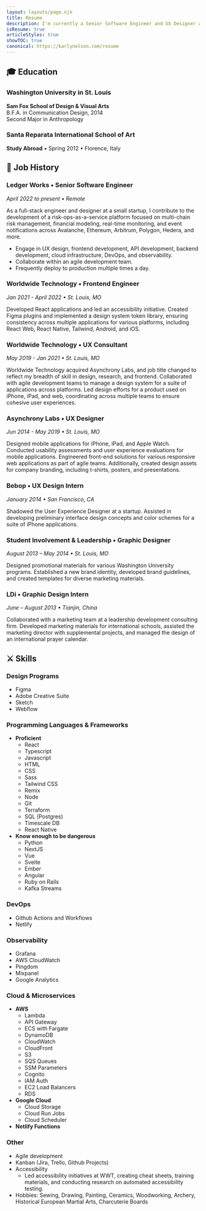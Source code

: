 ```yaml
---
layout: layouts/page.njk
title: Resume
description: I'm currently a Senior Software Engineer and UX Designer at Ledger Works.
isResume: true
articleStyles: true
showTOC: true
canonical: https://karlynelson.com/resume
---
```


## 🎓 Education

### Washington University in St. Louis

**Sam Fox School of Design & Visual Arts**  
B.F.A. in Communication Design, 2014  
Second Major in Anthropology

### Santa Reparata International School of Art

**Study Abroad** • Spring 2012 • Florence, Italy

## 💼 Job History

### Ledger Works • Senior Software Engineer

_April 2022 to present • Remote_

As a full-stack engineer and designer at a small startup, I contribute to the development of a risk-ops-as-a-service platform focused on multi-chain risk management, financial modeling, real-time monitoring, and event notifications across Avalanche, Ethereum, Arbitrum, Polygon, Hedera, and more.

- Engage in UX design, frontend development, API development, backend development, cloud infrastructure, DevOps, and observability.
- Collaborate within an agile development team.
- Frequently deploy to production multiple times a day.

### Worldwide Technology • Frontend Engineer

_Jan 2021 - April 2022 • St. Louis, MO_

Developed React applications and led an accessibility initiative. Created Figma plugins and implemented a design system token library, ensuring consistency across multiple applications for various platforms, including React Web, React Native, Tailwind, Android, and iOS.

### Worldwide Technology • UX Consultant

_May 2019 - Jan 2021 • St. Louis, MO_

Worldwide Technology acquired Asynchrony Labs, and job title changed to reflect my breadth of skill in design, research, and frontend. Collaborated with agile development teams to manage a design system for a suite of applications across platforms. Led design efforts for a product used on iPhone, iPad, and web, coordinating across multiple teams to ensure cohesive user experiences.

### Asynchrony Labs • UX Designer

_Jun 2014 - May 2019 • St. Louis, MO_

Designed mobile applications for iPhone, iPad, and Apple Watch. Conducted usability assessments and user experience evaluations for mobile applications. Engineered front-end solutions for various responsive web applications as part of agile teams. Additionally, created design assets for company branding, including t-shirts, posters, and presentations.

### Bebop • UX Design Intern

_January 2014 • San Francisco, CA_

Shadowed the User Experience Designer at a startup. Assisted in developing preliminary interface design concepts and color schemes for a suite of iPhone applications.

### Student Involvement & Leadership • Graphic Designer

_August 2013 – May 2014 • St. Louis, MO_

Designed promotional materials for various Washington University programs. Established a new brand identity, developed brand guidelines, and created templates for diverse marketing materials.

### LDi • Graphic Design Intern

_June – August 2013 • Tianjin, China_

Collaborated with a marketing team at a leadership development consulting firm. Developed marketing materials for international schools, assisted the marketing director with supplemental projects, and managed the design of an international prayer calendar.

## ⚔️ Skills

### Design Programs

- Figma
- Adobe Creative Suite
- Sketch
- Webflow

### Programming Languages & Frameworks

- **Proficient**
  - React
  - Typescript
  - Javascript
  - HTML
  - CSS
  - Sass
  - Tailwind CSS
  - Remix
  - Node
  - Git
  - Terraform
  - SQL (Postgres)
  - Timescale DB
  - React Native
- **Know enough to be dangerous**
  - Python
  - NextJS
  - Vue
  - Svelte
  - Ember
  - Angular
  - Ruby on Rails
  - Kafka Streams

### DevOps

- Github Actions and Workflows
- Netlify

### Observability

- Grafana
- AWS CloudWatch
- Pingdom
- Mixpanel
- Google Analytics

### Cloud & Microservices

- **AWS**
  - Lambda
  - API Gateway
  - ECS with Fargate
  - DynamoDB
  - CloudWatch
  - CloudFront
  - S3
  - SQS Queues
  - SSM Parameters
  - Cognito
  - IAM Auth
  - EC2 Load Balancers
  - RDS
- **Google Cloud**
  - Cloud Storage
  - Cloud Run Jobs
  - Cloud Scheduler
- **Netlify Functions**

### Other

- Agile development
- Kanban (Jira, Trello, Github Projects)
- Accessibility
  - Led accessibility initiatives at WWT, creating cheat sheets, training materials, and conducting research on automated accessibility testing.
- Hobbies: Sewing, Drawing, Painting, Ceramics, Woodworking, Archery, Historical European Martial Arts, Charcuterie Boards
